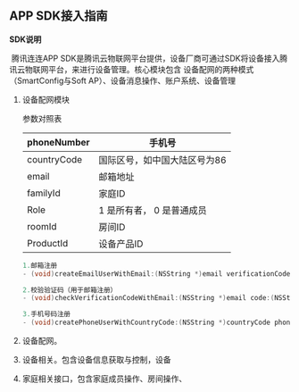 ## APP SDK接入指南

**SDK说明**

​	腾讯连连APP SDK是腾讯云物联网平台提供，设备厂商可通过SDK将设备接入腾讯云物联网平台，来进行设备管理。核心模块包含 设备配网的两种模式（SmartConfig与Soft AP）、设备消息操作、账户系统、设备管理

1. 设备配网模块

   

   参数对照表

   | phoneNumber | 手机号                       |
   | ----------- | ---------------------------- |
   | countryCode | 国际区号，如中国大陆区号为86 |
   | email       | 邮箱地址                     |
   | familyId    | 家庭ID                       |
   | Role        | 1 是所有者， 0 是普通成员    |
   | roomId      | 房间ID                       |
   | ProductId   | 设备产品ID                   |

   

   ```objective-c
   1.邮箱注册
   - (void)createEmailUserWithEmail:(NSString *)email verificationCode:(NSString *)code password:(NSString *)password success:(SRHandler)success failure:(FRHandler)failure;
   
   2.校验验证码（用于邮箱注册）
   - (void)checkVerificationCodeWithEmail:(NSString *)email code:(NSString *)code success:(SRHandler)success failure:(FRHandler)failure;
   
   3.手机号码注册
   - (void)createPhoneUserWithCountryCode:(NSString *)countryCode phoneNumber:(NSString *)phoneNumber verificationCode:(NSString *)verificationCode password:(NSString *)password success:(SRHandler)success failure:(FRHandler)failure;
   ```

2. 设备配网。

3. 设备相关。包含设备信息获取与控制，设备

4. 家庭相关接口，包含家庭成员操作、房间操作、